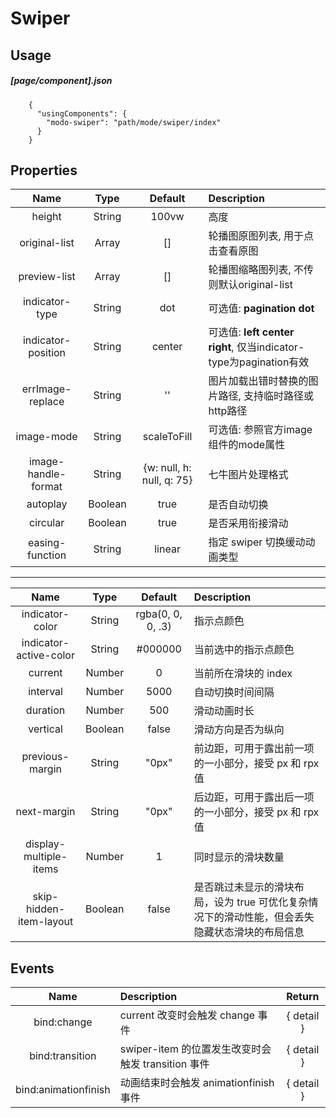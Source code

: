 # Swiper
## Usage
##### [page/component].json
```
    {
      "usingComponents": {
        "modo-swiper": "path/mode/swiper/index"
      }
    }
```
## Properties
| Name | Type | Default | Description |
| :-----------: | :-----------: | :-----------: | :----------- |
| height | String | 100vw | 高度 |
| original-list | Array | [] | 轮播图原图列表, 用于点击查看原图 |
| preview-list | Array | [] | 轮播图缩略图列表, 不传则默认original-list |
| indicator-type | String | dot | 可选值: **pagination** **dot**  |
| indicator-position | String | center | 可选值: **left** **center** **right**, 仅当indicator-type为pagination有效 |
| errImage-replace | String | '' | 图片加载出错时替换的图片路径, 支持临时路径或http路径 |
| image-mode | String | scaleToFill | 可选值: 参照官方image组件的mode属性  |
| image-handle-format | String | {w: null, h: null, q: 75} | 七牛图片处理格式  |
| autoplay | Boolean | true | 是否自动切换 |
| circular | Boolean | true | 是否采用衔接滑动 |
| easing-function | String | linear | 	指定 swiper 切换缓动动画类型 |
-----------------------------------------------------------------------
| Name | Type | Default | Description |
| :-----------: | :-----------: | :-----------: | :----------- |
| indicator-color | String | rgba(0, 0, 0, .3) | 指示点颜色 |
| indicator-active-color | String | #000000 | 当前选中的指示点颜色 |
| current | Number | 0 | 当前所在滑块的 index |
| interval | Number | 5000 | 自动切换时间间隔 |
| duration | Number | 500 | 滑动动画时长 |
| vertical | Boolean | false | 滑动方向是否为纵向 |
| previous-margin | String | "0px" | 前边距，可用于露出前一项的一小部分，接受 px 和 rpx 值 |
| next-margin | String | "0px" | 后边距，可用于露出后一项的一小部分，接受 px 和 rpx 值 |
| display-multiple-items | Number | 1 | 同时显示的滑块数量	 |
| skip-hidden-item-layout | Boolean | false | 是否跳过未显示的滑块布局，设为 true 可优化复杂情况下的滑动性能，但会丢失隐藏状态滑块的布局信息 |
## Events
| Name | Description | Return |
| :-----------: | :----------- | :-----------: |
| bind:change | current 改变时会触发 change 事件 | { detail } |
| bind:transition | swiper-item 的位置发生改变时会触发 transition 事件 | { detail } |
| bind:animationfinish | 动画结束时会触发 animationfinish 事件 | { detail } |
